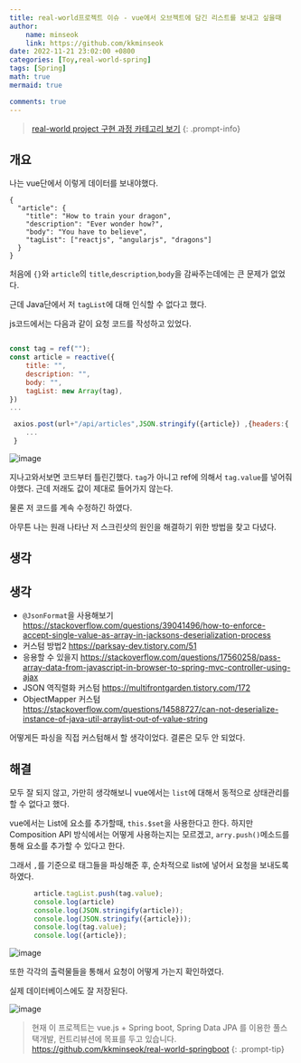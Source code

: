 ```yaml
---
title: real-world프로젝트 이슈 - vue에서 오브젝트에 담긴 리스트를 보내고 싶을때
author: 
    name: minseok
    link: https://github.com/kkminseok
date: 2022-11-21 23:02:00 +0800
categories: [Toy,real-world-spring]
tags: [Spring]
math: true
mermaid: true

comments: true
---
```


> [real-world project 구현 과정 카테고리 보기](https://kkminseok.github.io/categories/real-world-spring/)
{: .prompt-info}

## 개요

나는 vue단에서 이렇게 데이터를 보내야했다.

```
{
  "article": {
    "title": "How to train your dragon",
    "description": "Ever wonder how?",
    "body": "You have to believe",
    "tagList": ["reactjs", "angularjs", "dragons"]
  }
}
```

처음에 `{}`와 `article`의 `title`,`description`,`body`을 감싸주는데에는 큰 문제가 없었다.

근데 Java단에서 저 `tagList`에 대해 인식할 수 없다고 했다.

js코드에서는 다음과 같이 요청 코드를 작성하고 있었다.

```js

const tag = ref("");
const article = reactive({
    title: "",
    description: "",
    body: "",
    tagList: new Array(tag),
})
...

 axios.post(url+"/api/articles",JSON.stringify({article}) ,{headers:{
    ...
 }
```


![image](https://user-images.githubusercontent.com/30401054/203099874-6d928c12-c77a-40fc-bc07-f2ec726c57e5.png)

지나고와서보면 코드부터 틀린긴했다. `tag`가 아니고 ref에 의해서 `tag.value`를 넣어줘야했다. 근데 저래도 값이 제대로 들어가지 않는다.

물론 저 코드를 계속 수정하긴 하였다. 

아무튼 나는 원래 나타난 저 스크린샷의 원인을 해결하기 위한 방법을 찾고 다녔다.

## 생각

## 생각

- `@JsonFormat`을 사용해보기 <https://stackoverflow.com/questions/39041496/how-to-enforce-accept-single-value-as-array-in-jacksons-deserialization-process>
- 커스텀 방법2 <https://parksay-dev.tistory.com/51>
- 응용할 수 있을지 <https://stackoverflow.com/questions/17560258/pass-array-data-from-javascript-in-browser-to-spring-mvc-controller-using-ajax>
- JSON 역직렬화 커스텀 <https://multifrontgarden.tistory.com/172>
- ObjectMapper 커스텀 <https://stackoverflow.com/questions/14588727/can-not-deserialize-instance-of-java-util-arraylist-out-of-value-string>

어떻게든 파싱을 직접 커스텀해서 할 생각이었다. 결론은 모두 안 되었다. 

## 해결

모두 잘 되지 않고, 가만히 생각해보니 vue에서는 `list`에 대해서 동적으로 상태관리를 할 수 없다고 했다.

vue에서는 List에 요소를 추가할때, `this.$set`을 사용한다고 한다. 하지만 Composition API 방식에서는 어떻게 사용하는지는 모르겠고, `arry.push()`메소드를 통해 요소를 추가할 수 있다고 한다.

그래서 `,`를 기준으로 태그들을 파싱해준 후, 순차적으로 list에 넣어서 요청을 보내도록 하였다.

```js
      article.tagList.push(tag.value);
      console.log(article)
      console.log(JSON.stringify(article));
      console.log(JSON.stringify({article}));
      console.log(tag.value);
      console.log({article});
```

![image](https://user-images.githubusercontent.com/30401054/203098070-1bfae046-5817-4c2c-8982-fe1273fbfe2a.png)

또한 각각의 출력물들을 통해서 요청이 어떻게 가는지 확인하였다.

실제 데이터베이스에도 잘 저장된다.

![image](https://user-images.githubusercontent.com/30401054/203100915-9e6ffce0-0329-4e60-938c-a26497363cf1.png)



> 현재 이 프로젝트는 vue.js  + Spring boot, Spring Data JPA 를 이용한 풀스택개발, 컨트리뷰션에 목표를 두고 있습니다. <https://github.com/kkminseok/real-world-springboot>
{: .prompt-tip}